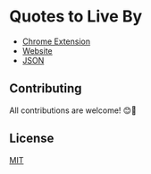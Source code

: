 # Quotes to Live By

- [Chrome Extension](https://chrome.google.com/webstore/detail/quotes-to-live-by/edgpbjhjhpcpknhpjjjcagcceefepibb?hl=en&authuser=0)
- [Website](https://www.mauriciorobayo.com/quotes-to-live-by)
- [JSON](https://raw.githubusercontent.com/MauricioRobayo/quotes-to-live-by/master/quotes-to-live-by.json)

## Contributing

All contributions are welcome! 😊🚀

## License

[MIT](LICENSE)
